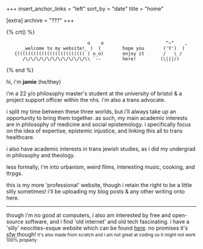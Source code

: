 +++
insert_anchor_links = "left"
sort_by = "date"
title = "home"

[extra]
archive = "???"
+++
 

{% crt() %}

```
                              o    o                       ^~^    ,
      _welcome to my website!_ )  (        hope you       ('Y')  )
   {((((((((((((((((((((((((( ( o_o)       enjoy it       /   \ /
      /\/\/\/\/\/\/\/\/\/\/\/\\ `--        here!         (\|||/)

```

{% end %}

hi, i'm **jamie** (he/they)

i'm a 22 y/o philosophy master's student at the university of bristol & a project support officer within the nhs.
i'm also a trans advocate.

i split my time between these three worlds, but i'll always take up an opportunity to bring them together.
as such, my main academic interests are in philosophy of medicine and social epistemology.
i specifically focus on the idea of expertise, epistemic injustice, and linking this all to trans healthcare.

i also have academic interests in trans jewish studies, as i did my undergrad in philosophy and theology.

less formally, i'm into urbanism, weird films, interesting music, cooking, and ttrpgs.

this is my more 'professional' website, though i retain the right to be a little silly sometimes!
i'll be uploading my blog posts & any other writing onto here.

---

though i'm no good at computers, i also am interested by free and open-source software, and i find 'old internet' and old tech fascinating.
i have a 'silly' neocities-esque website which can be found [here](https://splung.neocities.org). no promises it's <abbr title="safe-for-work"> sfw </abbr> though!
<small> it's also made from scratch and i am not great at coding so it might not work 100% properly </small>

